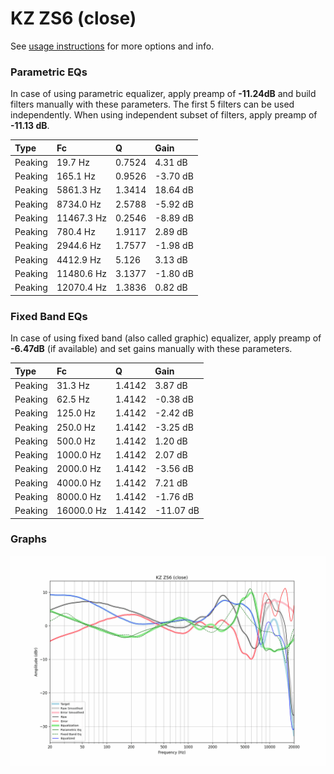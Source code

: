# KZ ZS6 (close)
See [usage instructions](https://github.com/jaakkopasanen/AutoEq#usage) for more options and info.

### Parametric EQs
In case of using parametric equalizer, apply preamp of **-11.24dB** and build filters manually
with these parameters. The first 5 filters can be used independently.
When using independent subset of filters, apply preamp of **-11.13 dB**.

| Type    | Fc         |      Q | Gain     |
|:--------|:-----------|:-------|:---------|
| Peaking | 19.7 Hz    | 0.7524 | 4.31 dB  |
| Peaking | 165.1 Hz   | 0.9526 | -3.70 dB |
| Peaking | 5861.3 Hz  | 1.3414 | 18.64 dB |
| Peaking | 8734.0 Hz  | 2.5788 | -5.92 dB |
| Peaking | 11467.3 Hz | 0.2546 | -8.89 dB |
| Peaking | 780.4 Hz   | 1.9117 | 2.89 dB  |
| Peaking | 2944.6 Hz  | 1.7577 | -1.98 dB |
| Peaking | 4412.9 Hz  | 5.126  | 3.13 dB  |
| Peaking | 11480.6 Hz | 3.1377 | -1.80 dB |
| Peaking | 12070.4 Hz | 1.3836 | 0.82 dB  |

### Fixed Band EQs
In case of using fixed band (also called graphic) equalizer, apply preamp of **-6.47dB**
(if available) and set gains manually with these parameters.

| Type    | Fc         |      Q | Gain      |
|:--------|:-----------|:-------|:----------|
| Peaking | 31.3 Hz    | 1.4142 | 3.87 dB   |
| Peaking | 62.5 Hz    | 1.4142 | -0.38 dB  |
| Peaking | 125.0 Hz   | 1.4142 | -2.42 dB  |
| Peaking | 250.0 Hz   | 1.4142 | -3.25 dB  |
| Peaking | 500.0 Hz   | 1.4142 | 1.20 dB   |
| Peaking | 1000.0 Hz  | 1.4142 | 2.07 dB   |
| Peaking | 2000.0 Hz  | 1.4142 | -3.56 dB  |
| Peaking | 4000.0 Hz  | 1.4142 | 7.21 dB   |
| Peaking | 8000.0 Hz  | 1.4142 | -1.76 dB  |
| Peaking | 16000.0 Hz | 1.4142 | -11.07 dB |

### Graphs
![](./KZ%20ZS6%20(close).png)